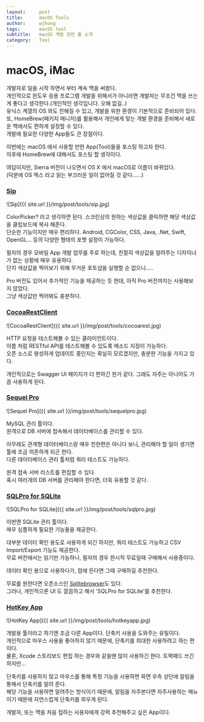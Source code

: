 ```yaml
---
layout:     post
title:      macOS Tools
author:     wjhong
tags:    	macOS tool
subtitle:   macOS 개발 관련 툴 소개
category:   Tool
---
```


# macOS, iMac
개발자로 일을 시작 하면서 부터 계속 맥을 써왔다. <br />
개인적으로 윈도우 응용 프로그램 개발을 위해서가 아니라면 개발자는 무조건 맥을 쓰는게 좋다고 생각한다.(개인적인 생각입니다. 오해 없길..) <br />
유닉스 계열의 OS 와도 친해질 수 있고, 개발을 위한 환경이 기본적으로 준비되어 있다.<br />
또, HomeBrew(패키지 매니저)를 활용해서 개인에게 맞는 개발 환경을 준비해서 새로운 맥에서도 편하게 설정할 수 있다.<br />
개발에 필요한 다양한 App들도 큰 장점이다.

이번에는 macOS 에서 사용할 만한 App(Tool)들을 포스팅 하고자 한다.<br />
이후에 HomeBrew에 대해서도 포스팅 할 생각이다.<br />

여담이지만, Sierra 버전이 나오면서 OS X 에서 macOS로 이름이 바뀌었다.<br />
(덕분에 OS 엑스 라고 읽는 부끄러운 일이 없어질 것 같다......)

### [Sip](https://itunes.apple.com/kr/app/sip/id507257563?mt=12)
![Sip]({{ site.url }}/img/post/tools/sip.jpg)<br />

ColorPicker? 라고 생각하면 된다. 스크린상의 원하는 색상값을 클릭하면 해당 색상값을 클립보드에 복사 해준다.<br />
단순한 기능이지만 매우 편리하다. Android, CGColor, CSS, Java, .Net, Swift, OpenGL... 등의 다양한 형태의 포멧 설정이 가능하다.

필자의 경우 모바일 App 개발 업무를 주로 하는데, 친절히 색상값을 알려주는 디자이너가 없는 상황에 매우 유용하다.<br />
단지 색상값을 찍어보기 위해 무거운 포토샵을 실행할 순 없으니.....

Pro 버전도 있어서 추가적인 기능을 제공하는 듯 한데, 아직 Pro 버전까지는 사용해보지 않았다.<br />
그냥 색상값만 찍어봐도 충분하다.

### [CocoaRestClient](http://mmattozzi.github.io/cocoa-rest-client/)
![CocoaRestClient]({{ site.url }}/img/post/tools/cocoarest.jpg)<br />

HTTP 요청을 테스트해볼 수 있는 클라이언트이다.<br />
이름 처럼 RESTful API를 테스트해볼 수 있도록 메소드 지정이 가능하다.<br />
오픈 소스로 왕성하게 업데이트 중인지는 확실히 모르겠지만, 충분한 기능을 가지고 있다.<br />

개인적으로는 Swagger UI 페이지가 더 편하긴 한거 같다. 그래도 자주는 아니어도 가끔 사용하게 된다.

### [Sequel Pro](https://www.sequelpro.com/)
![Sequel Pro]({{ site.url }}/img/post/tools/sequelpro.jpg)<br />

MySQL 관리 툴이다.<br />
원격으로 DB 서버에 접속해서 데이터베이스를 관리할 수 있다.<br />

아무래도 관계형 데이터베이스랑 매우 친한편은 아니다 보니, 관리해야 할 일이 생기면 툴에 조금 의존하게 되곤 한다.<br />
다른 데이터베이스 관리 툴처럼 쿼리 테스트도 가능하다.

원격 접속 서버 리스트를 편집할 수 있다.<br />
혹시 여러개의 DB 서버를 관리해야 한다면, 더욱 유용할 것 같다.

### [SQLPro for SQLite](https://itunes.apple.com/kr/app/sqlpro-for-sqlite-read-only/id635299994?mt=12)
![SQLPro for SQLite]({{ site.url }}/img/post/tools/sqlpro.jpg)<br />

이번엔 SQLite 관리 툴이다.<br />
매우 심플하게 필요한 기능들을 제공한다.

대부분 데이터 확인 용도로 사용하게 되긴 하지만, 쿼리 테스트도 가능하고 CSV Import/Export 기능도 제공한다.<br />
무료 버전에서는 읽기만 가능하나, 필자의 경우 한시적 무료일때 구매해서 사용중이다.<br />

데이터 확인 용으로 사용하다가, 맘에 든다면 그때 구매하길 추천한다.<br />

무료를 원한다면 오픈소스인 [Sqlitebrowser](http://sqlitebrowser.org/)도 있다.<br />
그러나, 개인적으론 UI 도 깔끔하고 해서 'SQLPro for SQLite'를 추천한다.

### [HotKey App](https://itunes.apple.com/kr/app/hotkey-app/id975890633?mt=12)
![HotKey App]({{ site.url }}/img/post/tools/hotkeyapp.jpg)<br />

개발용 툴이라고 하기엔 조금 다른 App이다. 단축키 사용을 도와주는 유틸이다.<br />
개인적으로 마우스 사용을 좋아하지 않기 때문에, 단축키를 최대한 사용하려고 하는 편이다.<br />
물론, Xcode 스토리보드 편집 하는 경우와 같을땐 많이 사용하긴 한다. 트랙패드 쓰긴 하지만...<br />

단축키를 사용하지 않고 마우스를 통해 특정 기능을 사용하면 화면 우측 상단에 알림을 통해서 단축키를 알려 준다.<br />
해당 기능을 사용하면 알려주는 방식이기 때문에, 알림을 자주본다면 자주사용하는 메뉴이기 때문에 자연스럽게 단축키를 외우게 된다.<br />

개발자, 또는 맥을 처음 접하는 사용자에게 강력 추천해주고 싶은 App이다.
